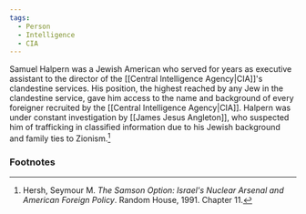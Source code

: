 ```yaml
---
tags:
  - Person
  - Intelligence
  - CIA
---
```

Samuel Halpern was a Jewish American who served for years as executive assistant to the director of the [[Central Intelligence Agency|CIA]]'s clandestine services. His position, the highest reached by any Jew in the clandestine service, gave him access to the name and background of every foreigner recruited by the [[Central Intelligence Agency|CIA]]. Halpern was under constant investigation by [[James Jesus Angleton]], who suspected him of trafficking in classified information due to his Jewish background and family ties to Zionism.[^1]

### Footnotes

[^1]: Hersh, Seymour M. *The Samson Option: Israel's Nuclear Arsenal and American Foreign Policy*. Random House, 1991. Chapter 11.